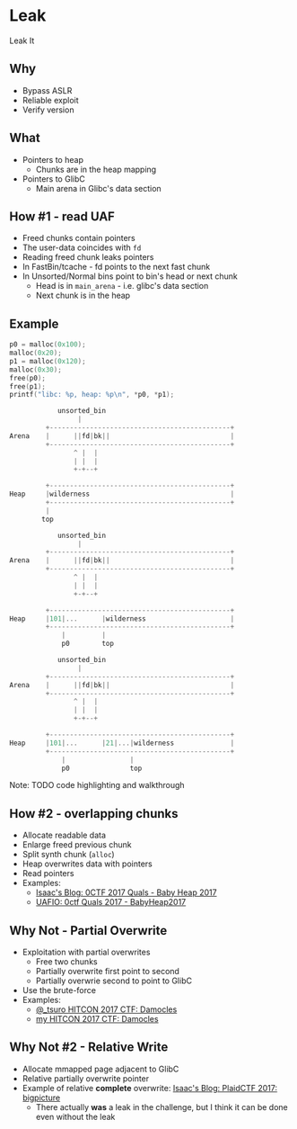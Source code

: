 # Leak
Leak It


##  Why
* Bypass ASLR
* Reliable exploit
* Verify version


## What
* Pointers to heap
    - Chunks are in the heap mapping
* Pointers to GlibC
    - Main arena in Glibc's data section


## How #1 - read UAF
* Freed chunks contain pointers
* The user-data coincides with `fd`
* Reading freed chunk leaks pointers
* In FastBin/tcache - fd points to the next fast chunk
* In Unsorted/Normal bins point to bin's head or next chunk
    - Head is in `main_arena` - i.e.  glibc's data section
    - Next chunk is in the heap


## Example
```C
p0 = malloc(0x100);
malloc(0x20);
p1 = malloc(0x120);
malloc(0x30);
free(p0);
free(p1);
printf("libc: %p, heap: %p\n", *p0, *p1);
```

```C 
            unsorted_bin
                 |
         +---------------------------------------------+
Arena    |      ||fd|bk||                              |
         +---------------------------------------------+
                ^ |  |
                | |  |
                +-+--+

         +---------------------------------------------+
Heap     |wilderness                                   |
         +---------------------------------------------+
         |
        top

```
<!-- .element: class="fragment fade-out" -->

```C 
            unsorted_bin
                 |
         +---------------------------------------------+
Arena    |      ||fd|bk||                              |
         +---------------------------------------------+
                ^ |  |
                | |  |
                +-+--+

         +---------------------------------------------+
Heap     |101|...      |wilderness                     |
         +---------------------------------------------+
             |         |
             p0        top

```
<!-- .element: class="fragment fade-in" data-code-focus="1" -->


```C 
            unsorted_bin
                 |
         +---------------------------------------------+
Arena    |      ||fd|bk||                              |
         +---------------------------------------------+
                ^ |  |
                | |  |
                +-+--+

         +---------------------------------------------+
Heap     |101|...      |21|...|wilderness              |
         +---------------------------------------------+
             |                |
             p0               top

```
<!-- .element: class="fragment fade-in"  data-code-focus="2" -->
Note: TODO code highlighting and walkthrough


## How #2 - overlapping chunks

* Allocate readable data
* Enlarge freed previous chunk
* Split synth chunk (`alloc`)
* Heap overwrites data with pointers
* Read pointers
* Examples:
    - [Isaac's Blog: 0CTF 2017 Quals - Baby Heap 2017](https://poning.me/2017/03/24/baby-heap-2017/)
    - [UAFIO: 0ctf Quals 2017 - BabyHeap2017](http://uaf.io/exploitation/2017/03/19/0ctf-Quals-2017-BabyHeap2017.html)


## Why Not - Partial Overwrite
* Exploitation with partial overwrites
    - Free two chunks
    - Partially overwrite first point to second
    - Partially overwrie second to point to GlibC
* Use the brute-force
* Examples:
    - [@_tsuro HITCON 2017 CTF: Damocles](https://gist.github.com/sroettger/e1a7f8ca5007e2646b8f8ce068ca6166)
    - [my  HITCON 2017 CTF: Damocles](https://gist.github.com/yannayl/301537016fde0f6fa8c0bbccf88fa7f3)


## Why Not #2 - Relative Write
* Allocate mmapped page adjacent to GlibC
* Relative partially overwrite pointer 
* Example of relative **complete** overwrite: [Isaac's Blog: PlaidCTF 2017: bigpicture](https://poning.me/2017/04/28/bigpicture/)
    - There actually **was** a leak in the challenge, but I think it can be done even without the leak
